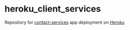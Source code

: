 # heroku_client_services
Repository for [contact-services](https://github.com/murilolh/spring_tests/tree/master/contact-services) app deployment on [Heroku](https://contact-services.herokuapp.com/contacts)
